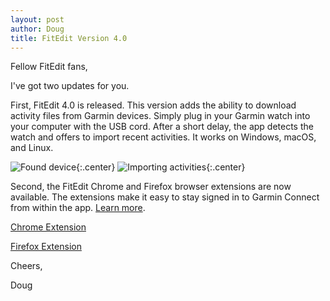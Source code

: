 ```yaml
---
layout: post
author: Doug
title: FitEdit Version 4.0 
---
```


Fellow FitEdit fans,

I've got two updates for you.

First, FitEdit 4.0 is released. This version adds the ability to download activity files from Garmin devices. Simply plug in your Garmin watch into your computer with the USB cord. After a short delay, the app detects the watch and offers to import recent activities. It works on Windows, macOS, and Linux.

![Found device](../../../assets/images/blog/2023-11-22-found-device.png){:.center}
![Importing activities](../../../assets/images/blog/2023-11-22-importing-activities.png){:.center}

Second, the FitEdit Chrome and Firefox browser extensions are now available. The extensions make it easy to stay signed in to Garmin Connect from within the app. [Learn more](https://www.fitedit.io/support/garmin-signin.html).

[Chrome Extension](https://chromewebstore.google.com/u/1/detail/fitedit-training-data-man/bfhphpljoncaiamnglpmlcaopgpclmal)

[Firefox Extension](https://addons.mozilla.org/en-US/firefox/addon/fitedit-training-data-manager/)

Cheers,

Doug
